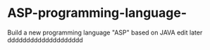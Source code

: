 # ASP-programming-language-
Build a new programming language "ASP" based on JAVA
edit later dddddddddddddddddddd
